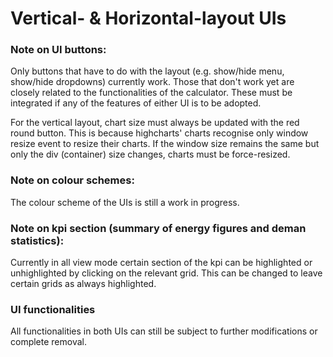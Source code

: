 # Vertical- & Horizontal-layout UIs
### Note on UI buttons:
Only buttons that have to do with the layout (e.g. show/hide menu, show/hide dropdowns) currently work. Those that don't work yet are closely related to the functionalities of the calculator. These must be integrated if any of the features of either UI is to be adopted.

For the vertical layout, chart size must always be updated with the red round button. This is because highcharts' charts recognise only window resize event to resize their charts. If the window size remains the same but only the div (container) size changes, charts must be force-resized.

### Note on colour schemes:
The colour scheme of the UIs is still a work in progress.

### Note on kpi section (summary of energy figures and deman statistics):
Currently in all view mode certain section of the kpi can be highlighted or unhighlighted by clicking on the relevant grid. This can be changed to leave certain grids as always highlighted.

### UI functionalities
All functionalities in both UIs can still be subject to further modifications or complete removal.

